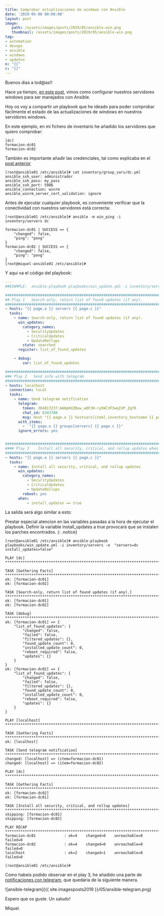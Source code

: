 ```yaml
---
title: Comprobar actualizaciones de windows con Ansible
date: '2019-05-08 00:00:00'
layout: post
image: 
   path: /assets/images/posts/2019/05/ansible-win.png
   thumbnail: /assets/images/posts/2019/05/ansible-win.png
tag:
- automation
- devops
- ansible
- windows
- updates
o: "{{"
c: "}}"
---
```


Buenos dias a tod@as!!

Hace ya tiempo, [en este post](https://miquelmariano.github.io/2017/05/ansible-windows-managed-nodes), vimos como configurar nuestros servidores windows para ser manejados con Ansible.

Hoy os voy a compartir un playbook que he ideado para poder comprobar fácilmente el estado de las actualizaciones de windows en nuestros servidores windows.

En este ejemplo, en mi fichero de inventario he añadido los servidores que quiero comprobar:

```
[dc]
formacion-dc01
formacion-dc02
```

También es importante añadir las credenciales, tal como explicaba en el [post anterior](https://miquelmariano.github.io/2017/05/ansible-windows-managed-nodes)

```
[root@ansible01 /etc/ansible]# cat inventory/group_vars/dc.yml
ansible_ssh_user: administrador
ansible_ssh_pass: my_pass
ansible_ssh_port: 5986
ansible_connection: winrm
ansible_winrm_server_cert_validation: ignore
```

Antes de ejecutar cualquier playbook, es conveniente verificar que la conectividad con nuestros servidores está correcta:

```
[root@ansible01 /etc/ansible]# ansible -m win_ping -i inventory/servers dc

formacion-dc01 | SUCCESS => {
    "changed": false,
    "ping": "pong"
}
formacion-dc02 | SUCCESS => {
    "changed": false,
    "ping": "pong"
}
[root@miquel-ansible01 /etc/ansible]#
```

Y aqui va el código del playbook:

```yaml
---
##EXAMPLE:  ansible-playbook playbooks/win_update.yml -i inventory/servers -e "servers=dc install_updates=false"

##############################################################################
## Play 1   Search-only, return list of found updates (if any).
##############################################################################
- hosts: "{{ page.o }} servers {{ page.c }}"
  tasks:
    - name: Search-only, return list of found updates (if any).
      win_updates:
        category_names:
          - SecurityUpdates
          - CriticalUpdates
          - UpdateRollups
        state: searched
      register: list_of_found_updates

    - debug:
        var: list_of_found_updates

##############################################################################
### Play 2   Send info with telegram
##############################################################################
- hosts: localhost
  connection: local
  tasks:
    - name: Send telegram notification
      telegram:
        token: 304017237:AAHpKXZBaw_wOF3H-ryhWl3F3wqIVP_Zqf8
        chat_id: 6343788
        msg: Host "{{ page.o }} hostvars[item].inventory_hostname {{ page.c }}" >> "{{ page.o }} hostvars[item].list_of_found_updates.found_update_count {{ page.c }}" updates found.
      with_items:
        -  "{{ page.o }} groups[servers] {{ page.c }}"
      ignore_errors: yes


##############################################################################
#### Play 3    Install all security, critical, and rollup updates when install_updates is true
###############################################################################
- hosts: "{{ page.o }} servers {{ page.c }}"
  tasks:
    - name: Install all security, critical, and rollup updates
      win_updates:
        category_names:
          - SecurityUpdates
          - CriticalUpdates
          - UpdateRollups
        reboot: yes
      when:
          - install_updates == true
```

La salida será algo similar a esto:

Prestar especial atencion en las variables pasadas a la hora de ejecutar el playbook. Definir la variable install_updates a true provocará que se instalen los parches encontrados.
{: .notice}

```
[root@ansible01 /etc/ansible]# ansible-playbook playbooks/win_update.yml -i inventory/servers -e  "servers=dc install_updates=false"

PLAY [dc] ***************************************************************************************************************************************************************************

TASK [Gathering Facts] **************************************************************************************************************************************************************
ok: [formacion-dc01]
ok: [formacion-dc02]

TASK [Search-only, return list of found updates (if any).] **************************************************************************************************************************
ok: [formacion-dc01]
ok: [formacion-dc02]

TASK [debug] ************************************************************************************************************************************************************************
ok: [formacion-dc01] => {
    "list_of_found_updates": {
        "changed": false,
        "failed": false,
        "filtered_updates": {},
        "found_update_count": 0,
        "installed_update_count": 0,
        "reboot_required": false,
        "updates": {}
    }
}
ok: [formacion-dc02] => {
    "list_of_found_updates": {
        "changed": false,
        "failed": false,
        "filtered_updates": {},
        "found_update_count": 0,
        "installed_update_count": 0,
        "reboot_required": false,
        "updates": {}
    }
}

PLAY [localhost] ********************************************************************************************************************************************************************

TASK [Gathering Facts] **************************************************************************************************************************************************************
ok: [localhost]

TASK [Send telegram notification] ***************************************************************************************************************************************************
changed: [localhost] => (item=formacion-dc01)
changed: [localhost] => (item=formacion-dc02)

PLAY [dc] ***************************************************************************************************************************************************************************

TASK [Gathering Facts] **************************************************************************************************************************************************************
ok: [formacion-dc02]
ok: [formacion-dc01]

TASK [Install all security, critical, and rollup updates] ***************************************************************************************************************************
skipping: [formacion-dc01]
skipping: [formacion-dc02]

PLAY RECAP **************************************************************************************************************************************************************************
formacion-dc01             : ok=4    changed=0    unreachable=0    failed=0
formacion-dc02             : ok=4    changed=0    unreachable=0    failed=0
localhost                  : ok=2    changed=1    unreachable=0    failed=0

[root@ansible01 /etc/ansible]#
```

Como habeis podido observar en el play 3, he añadido una parte de [notificaciones con telegram](https://miquelmariano.github.io/2017/08/ansible-telegram), que quedaria de la siguiente manera.

![ansible-telegram]({{ site.imagesposts2019 }}/05/ansible-telegram.png)


Espero que os guste.
Un saludo!

Miquel.


